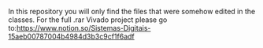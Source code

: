 In this repository you will only find the files that were somehow edited in the classes.
For the full .rar Vivado project please go to:https://www.notion.so/Sistemas-Digitais-15aeb00787004b4984d3b3c9cf1f6adf
